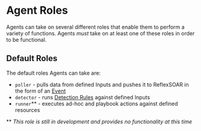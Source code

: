# Agent Roles

Agents can take on several different roles that enable them to perform a variety of functions. Agents _must_ take on at least one of these roles in order to be functional.

## Default Roles
The default roles Agents can take are:

- `poller` - pulls data from defined Inputs and pushes it to ReflexSOAR in the form of an [Event](docs/events/index.md)
- `detector` - runs [Detection Rules](docs/detections/rule-types.md) against defined Inputs
- `runner`** - executes ad-hoc and playbook actions against defined resources

** _This role is still in development and provides no functionality at this time_